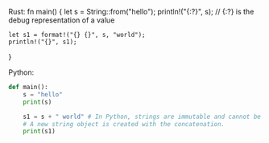 Rust:
fn main() {
    let s = String::from("hello");
    println!("{:?}", s); // {:?} is the debug representation of a value
    
    let s1 = format!("{} {}", s, "world");
    println!("{}", s1);
}

Python:
```python
def main():
    s = "hello"
    print(s)

    s1 = s + " world" # In Python, strings are immutable and cannot be changed in-place. 
    # A new string object is created with the concatenation.
    print(s1)
```
